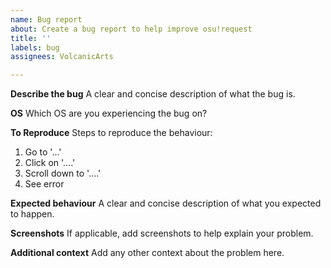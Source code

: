 ```yaml
---
name: Bug report
about: Create a bug report to help improve osu!request
title: ''
labels: bug
assignees: VolcanicArts

---
```


**Describe the bug**
A clear and concise description of what the bug is.

**OS**
Which OS are you experiencing the bug on?

**To Reproduce**
Steps to reproduce the behaviour:
1. Go to '...'
2. Click on '....'
3. Scroll down to '....'
4. See error

**Expected behaviour**
A clear and concise description of what you expected to happen.

**Screenshots**
If applicable, add screenshots to help explain your problem.

**Additional context**
Add any other context about the problem here.
